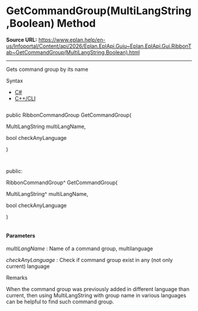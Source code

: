 # GetCommandGroup(MultiLangString,Boolean) Method

**Source URL:** https://www.eplan.help/en-us/Infoportal/Content/api/2026/Eplan.EplApi.Guiu~Eplan.EplApi.Gui.RibbonTab~GetCommandGroup(MultiLangString,Boolean).html

---

Gets command group by its name

Syntax

- [C#](#i-syntax-CS)
- [C++/CLI](#i-syntax-CPP2005)

```
```
public RibbonCommandGroup GetCommandGroup( 

   MultiLangString multiLangName,

   bool checkAnyLanguage

)
```
```

```
```
public:

RibbonCommandGroup^ GetCommandGroup( 

   MultiLangString^ multiLangName,

   bool checkAnyLanguage

)
```
```

#### Parameters

*multiLangName*
:   Name of a command group, multilanguage

*checkAnyLanguage*
:   Check if command group exist in any (not only current) language

Remarks

When the command group was previously added in different language than current, then using MultiLangString with group name in various languages can be helpful to find such command group.
